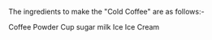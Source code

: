 The ingredients to make the "Cold Coffee" are as follows:-

 Coffee Powder
 Cup
 sugar
 milk
 Ice
 Ice Cream

 

